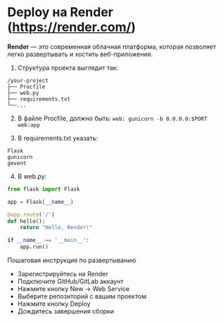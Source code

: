 # Deploy на Render (https://render.com/)
**Render** — это современная облачная платформа, которая позволяет легко развертывать и хостить веб-приложения. 

1. Cтруктура проекта выглядит так:

```
/your-project
├── Procfile
├── web.py
├── requirements.txt
└──...
```

2. В файле Procfile, должно быть:
```web: gunicorn -b 0.0.0.0:$PORT web:app```

3. В requirements.txt указать:

```
Flask
gunicorn
gevent
```

4. В web.py:

```Python
from flask import Flask

app = Flask(__name__)

@app.route('/')
def hello():
    return "Hello, Render!"

if __name__ == '__main__':
    app.run()
```


Пошаговая инструкция по развертыванию
* Зарегистрируйтесь на Render
* Подключите GitHub/GitLab аккаунт
* Нажмите кнопку New → Web Service
* Выберите репозиторий с вашим проектом
* Нажмите кнопку Deploy
* Дождитесь завершения сборки
